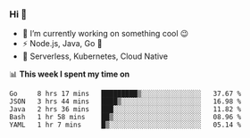 ### Hi 👋

<!--
**nodejh/nodejh** is a ✨ _special_ ✨ repository because its `README.md` (this file) appears on your GitHub profile.

Here are some ideas to get you started:

- 🔭 I’m currently working on ...
- 🌱 I’m currently learning ...
- 👯 I’m looking to collaborate on ...
- 🤔 I’m looking for help with ...
- 💬 Ask me about ...
- 📫 How to reach me: ...
- 😄 Pronouns: ...
- ⚡ Fun fact: ...
-->

- 🔭 I’m currently working on something cool :wink:
- ⚡ Node.js, Java, Go :thought_balloon:
- 🤖 Serverless, Kubernetes, Cloud Native

📊 **This week I spent my time on**

<!--START_SECTION:waka-->
```text
Go     8 hrs 17 mins   █████████▒░░░░░░░░░░░░░░░   37.67 % 
JSON   3 hrs 44 mins   ████▒░░░░░░░░░░░░░░░░░░░░   16.98 % 
Java   2 hrs 36 mins   ███░░░░░░░░░░░░░░░░░░░░░░   11.82 % 
Bash   1 hr 58 mins    ██▒░░░░░░░░░░░░░░░░░░░░░░   08.96 % 
YAML   1 hr 7 mins     █▒░░░░░░░░░░░░░░░░░░░░░░░   05.14 % 
```
<!--END_SECTION:waka-->


<!--
:traffic_light: **Visitors**

![visitors](https://visitor-badge.glitch.me/badge?page_id=nodejh.nodejh)
-->
